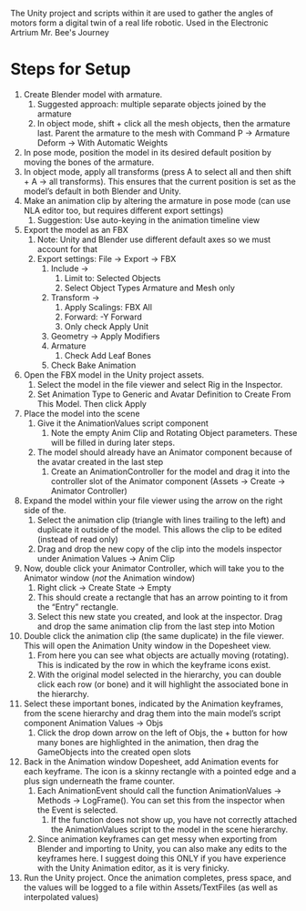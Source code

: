 The Unity project and scripts within it are used to gather the angles of motors form a digital twin of a real life robotic. 
Used in the Electronic Artrium Mr. Bee's Journey 

# Steps for Setup
1. Create Blender model with armature. 
    1. Suggested approach: multiple separate objects joined by the armature
    2. In object mode, shift + click all the mesh objects, then the armature last. Parent the armature to the mesh with Command P → Armature Deform → With Automatic Weights 
2. In pose mode, position the model in its desired default position by moving the bones of the armature.
3. In object mode, apply all transforms (press A to select all and then shift + A → all transforms). This ensures that the current position is set as the model’s default in both Blender and Unity.
4. Make an animation clip by altering the armature in pose mode (can use NLA editor too, but requires different export settings)
    1. Suggestion: Use auto-keying in the animation timeline view
5. Export the model as an FBX
    1. Note: Unity and Blender use different default axes so we must account for that 
    2. Export settings: File → Export → FBX
        1. Include → 
            1. Limit to: Selected Objects
            2. Select Object Types Armature and Mesh only 
        2. Transform →
            1. Apply Scalings: FBX All
            2. Forward: -Y Forward 
            3. Only check Apply Unit
        3. Geometry → Apply Modifiers 
        4. Armature
            1. Check Add Leaf Bones
        5. Check Bake Animation
6. Open the FBX model in the Unity project assets.
    1. Select the model in the file viewer and select Rig in the Inspector. 
    2. Set Animation Type to Generic and Avatar Definition to Create From This Model. Then click Apply
7. Place the model into the scene
    1. Give it the AnimationValues script component
        1. Note the empty Anim CIip and Rotating Object parameters. These will be filled in during later steps.
    2. The model should already have an Animator component because of the avatar created in the last step 
        1. Create an AnimationController for the model and drag it into the controller slot of the Animator component (Assets → Create → Animator Controller)
8. Expand the model within your file viewer using the arrow on the right side of the.
    1. Select the animation clip (triangle with lines trailing to the left) and duplicate it outside of the model. This allows the clip to be edited (instead of read only)
    2. Drag and drop the new copy of the clip into the models inspector under Animation Values → Anim Clip
9. Now, double click your Animator Controller, which will take you to the Animator window (*not* the Animation window)
    1. Right click → Create State → Empty 
    2. This should create a rectangle that has an arrow pointing to it from the “Entry” rectangle.
    3. Select this new state you created, and look at the inspector. Drag and drop the same animation clip from the last step into Motion
10. Double click the animation clip (the same duplicate) in the file viewer. This will open the Animation Unity window in the Dopesheet view.
    1. From here you can see what objects are actually moving (rotating). This is indicated by the row in which the keyframe icons exist. 
    2. With the original model selected in the hierarchy, you can double click each row (or bone) and it will highlight the associated bone in the hierarchy.
11. Select these important bones, indicated by the Animation keyframes, from the scene hierarchy and drag them into the main model’s script component Animation Values → Objs
    1. Click the drop down arrow on the left of Objs, the + button for how many bones are highlighted in the animation, then drag the GameObjects into the created open slots
12. Back in the Animation window Dopesheet, add Animation events for each keyframe. The icon is a skinny rectangle with a pointed edge and a plus sign underneath the frame counter.
    1. Each AnimationEvent should call the function AnimationValues → Methods → LogFrame(). You can set this from the inspector when the Event is selected. 
        1. If the function does not show up, you have not correctly attached the AnimationValues script to the model in the scene hierarchy. 
    2. Since animation keyframes can get messy when exporting from Blender and importing to Unity, you can also make any edits to the keyframes here. I suggest doing this ONLY if you have experience with the Unity Animation editor, as it is very finicky.
13. Run the Unity project. Once the animation completes, press space, and the values will be logged to a file within Assets/TextFiles (as well as interpolated values)